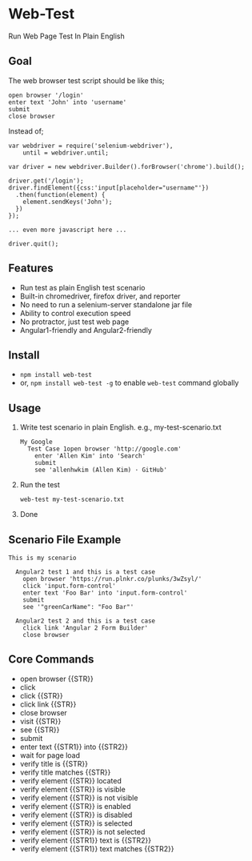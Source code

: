 Web-Test
=========
Run Web Page Test In Plain English

Goal
------
The web browser test script should be like this;

    open browser '/login'
    enter text 'John' into 'username'
    submit
    close browser

Instead of;

    var webdriver = require('selenium-webdriver'),
        until = webdriver.until;

    var driver = new webdriver.Builder().forBrowser('chrome').build();

    driver.get('/login');
    driver.findElement({css:'input[placeholder="username"'})
      .then(function(element) {
        element.sendKeys('John');
      })
    });

    ... even more javascript here ...

    driver.quit();

Features
----------

  * Run test as plain English test scenario
  * Built-in chromedriver, firefox driver, and reporter
  * No need to run a selenium-server standalone jar file
  * Ability to control execution speed
  * No protractor, just test web page
  * Angular1-friendly and Angular2-friendly


Install 
-------
  * `npm install web-test`
  * or, `npm install web-test -g` to enable `web-test` command globally

Usage
-----

  1. Write test scenario in plain English. e.g.,  my-test-scenario.txt

         My Google
           Test Case 1open browser 'http://google.com'
             enter 'Allen Kim' into 'Search'
             submit
             see 'allenhwkim (Allen Kim) · GitHub'

  2. Run the test

         web-test my-test-scenario.txt

  3. Done

Scenario File Example
---------------------

    This is my scenario

      Angular2 test 1 and this is a test case
        open browser 'https://run.plnkr.co/plunks/3wZsyl/'
        click 'input.form-control'
        enter text 'Foo Bar' into 'input.form-control'
        submit
        see '"greenCarName": "Foo Bar"'

      Angular2 test 2 and this is a test case
        click link 'Angular 2 Form Builder'
        close browser

Core Commands
--------------
  * open browser {{STR}}
  * click
  * click {{STR}}
  * click link {{STR}}
  * close browser
  * visit {{STR}}
  * see {{STR}}
  * submit
  * enter text {{STR1}} into {{STR2}}
  * wait for page load
  * verify title is {{STR}}
  * verify title matches {{STR}}
  * verify element {{STR}} located
  * verify element {{STR}} is visible
  * verify element {{STR}} is not visible
  * verify element {{STR}} is enabled
  * verify element {{STR}} is disabled
  * verify element {{STR}} is selected
  * verify element {{STR}} is not selected
  * verify element {{STR1}} text is {{STR2}}
  * verify element {{STR1}} text matches {{STR2}}
